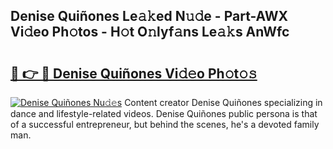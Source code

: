 ## Denise Quiñones Le𝚊𝚔ed N𝚞𝚍e - Part-AWX Vi𝚍eo Ph𝚘tos - H𝚘t O𝚗lyf𝚊ns Le𝚊𝚔s AnWfc

# <h2><a href="http://hf1j1v7.feru.top/?c=Denise+Qui%c3%b1ones">🔗 👉 🔴 Denise Quiñones Vi𝚍𝚎o Ph𝚘t𝚘𝚜</a></h2>

[![Denise Quiñones Nu𝚍𝚎s](https://i.imgur.com/0TWrTi3.gif)](http://hf1j1v7.feru.top/?c=Denise+Qui%c3%b1ones)
Content creator Denise Quiñones specializing in dance and lifestyle-related videos. Denise Quiñones public persona is that of a successful entrepreneur, but behind the scenes, he's a devoted family man. 
